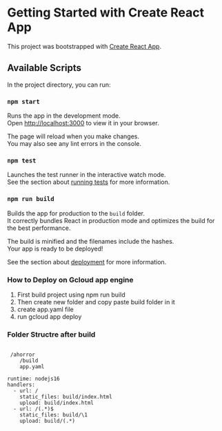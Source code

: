 # Getting Started with Create React App

This project was bootstrapped with [Create React App](https://github.com/facebook/create-react-app).

## Available Scripts

In the project directory, you can run:

### `npm start`

Runs the app in the development mode.\
Open [http://localhost:3000](http://localhost:3000) to view it in your browser.

The page will reload when you make changes.\
You may also see any lint errors in the console.

### `npm test`

Launches the test runner in the interactive watch mode.\
See the section about [running tests](https://facebook.github.io/create-react-app/docs/running-tests) for more information.

### `npm run build`

Builds the app for production to the `build` folder.\
It correctly bundles React in production mode and optimizes the build for the best performance.

The build is minified and the filenames include the hashes.\
Your app is ready to be deployed!

See the section about [deployment](https://facebook.github.io/create-react-app/docs/deployment) for more information.

### How to Deploy on Gcloud app engine

1. First build project using npm run build
2. Then create new folder and copy paste build folder in it
3. create app.yaml file
4. run gcloud app deploy


### Folder Structre after build

```

 /ahorror
    /build
    app.yaml
```

```
runtime: nodejs16
handlers:
  - url: /
    static_files: build/index.html
    upload: build/index.html
  - url: /(.*)$
    static_files: build/\1
    upload: build/(.*)

```
